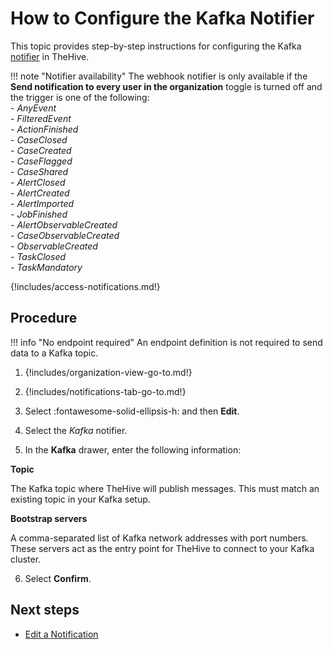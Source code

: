 # How to Configure the Kafka Notifier

This topic provides step-by-step instructions for configuring the Kafka [notifier](../about-notifications.md#notifiers) in TheHive.

!!! note "Notifier availability"
    The webhook notifier is only available if the **Send notification to every user in the organization** toggle is turned off and the trigger is one of the following:  
    - *AnyEvent*  
    - *FilteredEvent*  
    - *ActionFinished*  
    - *CaseClosed*  
    - *CaseCreated*  
    - *CaseFlagged*  
    - *CaseShared*  
    - *AlertClosed*  
    - *AlertCreated*  
    - *AlertImported*  
    - *JobFinished*  
    - *AlertObservableCreated*  
    - *CaseObservableCreated*  
    - *ObservableCreated*  
    - *TaskClosed*  
    - *TaskMandatory*

{!includes/access-notifications.md!}

## Procedure

!!! info "No endpoint required"
    An endpoint definition is not required to send data to a Kafka topic.

1. {!includes/organization-view-go-to.md!}

2. {!includes/notifications-tab-go-to.md!}

3. Select :fontawesome-solid-ellipsis-h: and then **Edit**.

4. Select the *Kafka* notifier.

5. In the **Kafka** drawer, enter the following information:

  **Topic**

  The Kafka topic where TheHive will publish messages. This must match an existing topic in your Kafka setup.

  **Bootstrap servers**

  A comma-separated list of Kafka network addresses with port numbers. These servers act as the entry point for TheHive to connect to your Kafka cluster.

6. Select **Confirm**.

## Next steps

* [Edit a Notification](edit-a-notification.md)